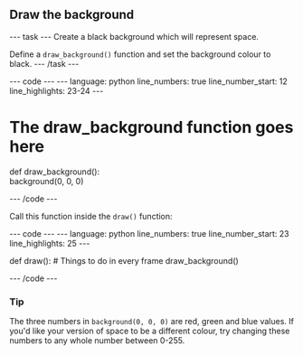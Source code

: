 <h2 class="c-project-heading--task">Draw the background</h2>

--- task ---
Create a black background which will represent space.

Define a `draw_background()` function and set the background colour to black.
--- /task --- 

<div class="c-project-code">
--- code ---
---
language: python
line_numbers: true
line_number_start: 12 
line_highlights: 23-24
---

# The draw_background function goes here   
def draw_background():   
    background(0, 0, 0)    
  
--- /code ---
</div>

Call this function inside the `draw()` function:

<div class="c-project-code">
--- code ---
---
language: python
line_numbers: true
line_number_start: 23 
line_highlights: 25
---

def draw():
    # Things to do in every frame
    draw_background() 
  
--- /code ---
</div>


<div class="c-project-callout c-project-callout--tip">

### Tip

The three numbers in `background(0, 0, 0)` are red, green and blue values. If you'd like your version of space to be a different colour, try changing these numbers to any whole number between 0-255.

</div>
